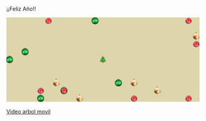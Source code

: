 ¡¡Feliz Año!!


[![video arbol](image.png)](https://www.youtube.com/watch?v=XfmYVl-zdOg)

[Video arbol movil](https://youtube.com/shorts/9dic3AFd1Ww)
